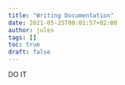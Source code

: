 ```yaml
---
title: "Writing Documentation"
date: 2021-05-25T00:01:57+02:00
author: jules
tags: []
toc: true
draft: false
---
```


DO IT